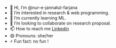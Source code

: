 - 👋 Hi, I’m @nur-e-jannatul-farjana
- 👀 I’m interested in research & web programming.
- 🌱 I’m currently learning ML.
- 💞️ I’m looking to collaborate on research proposal.
- 📫 How to reach me [Linkedin](https://www.linkedin.com/in/nur-e-jannatul-farjana/)
- 😄 Pronouns: she/her
- ⚡ Fun fact: no fun !

<!---
nur-e-jannatul-farjana/nur-e-jannatul-farjana is a ✨ special ✨ repository because its `README.md` (this file) appears on your GitHub profile.
You can click the Preview link to take a look at your changes.
--->
